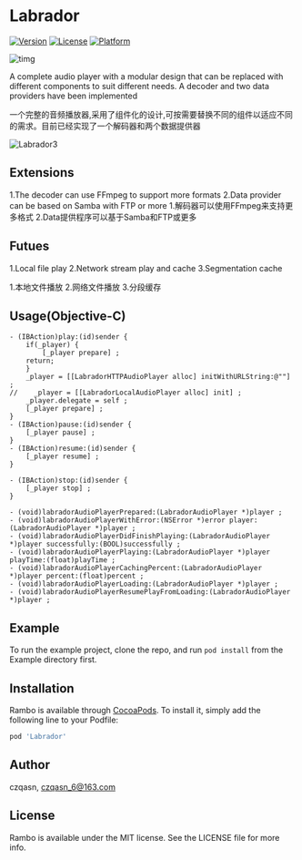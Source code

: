 # Labrador

[![Version](https://img.shields.io/cocoapods/v/Rambo.svg?style=flat)](https://cocoapods.org/pods/Labrador)
[![License](https://img.shields.io/cocoapods/l/Rambo.svg?style=flat)](https://cocoapods.org/pods/Labrador)
[![Platform](https://img.shields.io/cocoapods/p/Rambo.svg?style=flat)](https://cocoapods.org/pods/Labrador)

![timg](http://pba6dsu9x.bkt.clouddn.com/timg.jpeg)


A complete audio player with a modular design that can be replaced with different components to suit different needs. A decoder and two data providers have been implemented

一个完整的音频播放器,采用了组件化的设计,可按需要替换不同的组件以适应不同的需求。目前已经实现了一个解码器和两个数据提供器

![Labrador3](http://pba6dsu9x.bkt.clouddn.com/Labrador3.jpg)





## Extensions
1.The decoder can use FFmpeg to support more formats
2.Data provider can be based on Samba with FTP or more
1.解码器可以使用FFmpeg来支持更多格式
2.Data提供程序可以基于Samba和FTP或更多


## Futues
1.Local file play
2.Network stream play and cache
3.Segmentation cache

1.本地文件播放
2.网络文件播放
3.分段缓存

## Usage(Objective-C)

```
- (IBAction)play:(id)sender {
    if(_player) {
        [_player prepare] ;
    return;
    }
    _player = [[LabradorHTTPAudioPlayer alloc] initWithURLString:@""] ;
//    _player = [[LabradorLocalAudioPlayer alloc] init] ;
    _player.delegate = self ;
    [_player prepare] ;
}
- (IBAction)pause:(id)sender {
    [_player pause] ;
}
- (IBAction)resume:(id)sender {
    [_player resume] ;
}

- (IBAction)stop:(id)sender {
    [_player stop] ;
}
```

```
- (void)labradorAudioPlayerPrepared:(LabradorAudioPlayer *)player ;
- (void)labradorAudioPlayerWithError:(NSError *)error player:(LabradorAudioPlayer *)player ;
- (void)labradorAudioPlayerDidFinishPlaying:(LabradorAudioPlayer *)player successfully:(BOOL)successfully ;
- (void)labradorAudioPlayerPlaying:(LabradorAudioPlayer *)player playTime:(float)playTime ;
- (void)labradorAudioPlayerCachingPercent:(LabradorAudioPlayer *)player percent:(float)percent ;
- (void)labradorAudioPlayerLoading:(LabradorAudioPlayer *)player ;
- (void)labradorAudioPlayerResumePlayFromLoading:(LabradorAudioPlayer *)player ;
```
## Example

To run the example project, clone the repo, and run `pod install` from the Example directory first.

## Installation

Rambo is available through [CocoaPods](https://cocoapods.org). To install
it, simply add the following line to your Podfile:

```ruby
pod 'Labrador'
```

## Author

czqasn, czqasn_6@163.com

## License

Rambo is available under the MIT license. See the LICENSE file for more info.


